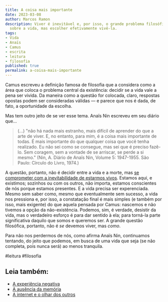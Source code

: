 ```yaml
---
title: A coisa mais importante
date: 2023-03-08
author: Marcos Ramon
description: Viver é inevitável e, por isso, o grande problema filosófico não é decidir
  sobre a vida, mas escolher efetivamente vivê-la.
tags:
- Vida
- Anaïs
- Camus
- escrita
- leitura
- filosofia
published: true
permalink: a-coisa-mais-importante
---
```

Camus escreveu a definição famosa de filosofia que a considera como a área que coloca o problema central da existência: decidir se a vida vale a pena ser vivida. Da maneira como a questão for colocada, claro, respostas opostas podem ser consideradas válidas — e parece que nos é dada, de fato, a oportunidade da escolha.

Mas tem outro jeito de se ver esse tema. Anaïs Nin escreveu em seu diário que…

> (…) "não há nada mais estranho, mais difícil de aprender do que a arte de viver. E, no entanto, para mim, é a coisa mais importante de todas. É mais importante do que qualquer coisa que você tenha realizado. Eu não sei como se consegue, mas sei que é preciso fazê-lo. Sem coragem, sem a vontade de se arriscar, se perde a si mesmo." (Nin, A. Diário de Anaïs Nin, Volume 5: 1947-1955. São Paulo: Círculo do Livro, 1974.)

A questão, portanto, não é decidir entre a vida e a morte, mas [se comprometer com a inevitabilidade de estarmos vivos](https://marcosramon.net/a-vida-e-uma-espera). Estamos aqui, e existimos; sozinhos ou com os outros, não importa, estamos conscientes de nós porque estamos presentes. E a vida precisa ser experenciada. Mesmo sem saber como, mesmo que eventualmente sem sucesso, a vida nos pressiona e, por isso, a constatação final é mais simples (e também por isso, mais exigente) do que aquela pensada por Camus: nascemos e não tivemos a opção da não-existência. Podemos, sim, é verdade, desistir da vida, mas o verdadeiro esforço é para dar sentido à ela; para torná-la parte significativa daquilo que somos e queremos ser. A grande questão filosófica, portanto, não é *se* devemos viver, mas *como*.

Para não nos perdermos de nós, como afirma Anaïs Nin, continuamos tentando, do jeito que podemos, em busca de uma vida que seja (se não completa, pois nunca será) ao menos tranquila.

#leitura #filosofia<div class="leia-tambem" markdown="1">
## Leia também:

- <a href="/a-experiencia-negativa">A experiência negativa</a>
- <a href="/a-ausencia-da-memoria">A ausência da memória</a>
- <a href="/a-internet-e-o-olhar-dos-outros">A internet e o olhar dos outros</a>
</div>